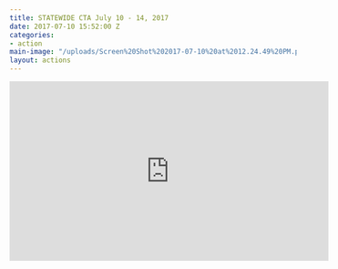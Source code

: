 ```yaml
---
title: STATEWIDE CTA July 10 - 14, 2017
date: 2017-07-10 15:52:00 Z
categories:
- action
main-image: "/uploads/Screen%20Shot%202017-07-10%20at%2012.24.49%20PM.png"
layout: actions
---
```


<iframe width="560" height="315" src="https://www.youtube.com/embed/9RSs-Io3vTU" frameborder="0" allowfullscreen></iframe>